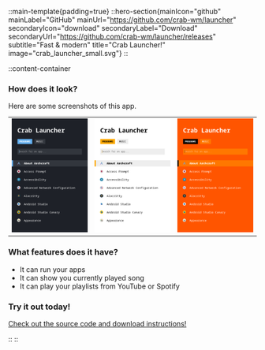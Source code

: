 ::main-template{padding=true}
::hero-section{mainIcon="github" mainLabel="GitHub" mainUrl="https://github.com/crab-wm/launcher" secondaryIcon="download" secondaryLabel="Download" secondaryUrl="https://github.com/crab-wm/launcher/releases" subtitle="Fast & modern" title="Crab Launcher!" image="crab_launcher_small.svg"}
::

::content-container
### How does it look?
Here are some screenshots of this app.

|                                                                                                                      |                                                                                                                      |                                                                                                                      |
|:--------------------------------------------------------------------------------------------------------------------:|:--------------------------------------------------------------------------------------------------------------------:|:--------------------------------------------------------------------------------------------------------------------:|
| ![Screenshot 1](https://raw.githubusercontent.com/crab-wm/launcher/main/.github/assets/screenshots/screenshot_3.png) | ![Screenshot 2](https://raw.githubusercontent.com/crab-wm/launcher/main/.github/assets/screenshots/screenshot_2.png) | ![Screenshot 3](https://raw.githubusercontent.com/crab-wm/launcher/main/.github/assets/screenshots/screenshot_1.png) |

### What features does it have?
- It can run your apps
- It can show you currently played song
- It can play your playlists from YouTube or Spotify

### Try it out today!
[Check out the source code and download instructions!](https://github.com/crab-wm/launcher)

::
::